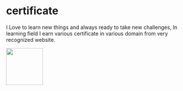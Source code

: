 # certificate
<p>I Love to learn new things and always ready to take new challenges, In learning field I earn various certificate in various domain from very recognized website. </p>
<img src ="https://user-images.githubusercontent.com/90690744/179427791-bdd13ee8-b678-4926-b182-a257a214d0c3.jpg" width="100" height="100"></img>
